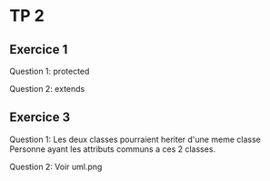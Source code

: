 # TP 2

## Exercice 1

Question 1: protected

Question 2: extends

## Exercice 3

Question 1: Les deux classes pourraient heriter d'une meme classe Personne ayant les attributs communs a ces 2 classes.

Question 2: Voir uml.png

